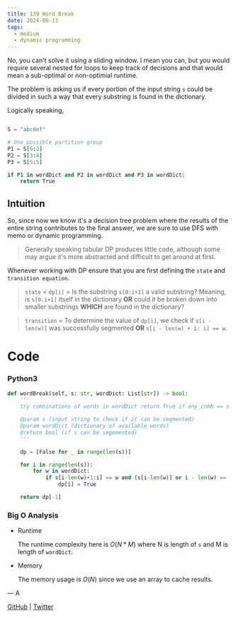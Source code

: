 ```yaml
---
title: 139 Word Break
date: 2024-06-13
tags:
  - medium
  - dynamic programming
---
```


No, you can't solve it using a sliding window. I mean you can, but you would require several nested for loops to keep track of decisions and that would mean a sub-optimal or non-optimial runtime.

The problem is asking us if every portion of the input string `s` could be divided in such a way that every substring is found in the dictionary.

Logically speaking,
```python

S = "abcdef"

# One possible partition group
P1 = S[0:2]
P2 = S[3:4]
P3 = S[5:5]

if P1 in wordDict and P2 in wordDict and P3 in wordDict:
    return True

```

## Intuition
So, since now we know it's a decision tree problem where the results of the entire string contributes to the final answer, we are sure to use DFS with memo or dynamic programming.


> Generally speaking tabular DP produces little code, although some may argue it's more abstracted and difficult to get around at first.


Whenever working with DP ensure that you are first defining the `state` and `transition equation`.

> `state` = `dp[i]` = Is the substring `s[0:i+1]` a valid substring? Meaning, is `s[0:i+1]` itself in the dictionary **OR** could it be broken down into smaller substrings **WHICH** are found in the dictionary?

> `transition` = To determine the value of `dp[i]`, we check if `s[i - len(w)]` was successfully segmented **OR** `s[i - len(w) + 1: i] == w`. 


# Code

### Python3

```python
def wordBreak(self, s: str, wordDict: List[str]) -> bool:
    '''
    try combinations of words in wordDict return True if any_comb == s

    @param s (input string to check if it can be segmented)
    @param wordDict (dictionary of available words)
    @return bool (if s can be segemented)
    '''

    dp = [False for _ in range(len(s))]

    for i in range(len(s)):
        for w in wordDict:
            if s[i-len(w)+1:i] == w and (s[i-len(w)] or i - len(w) == -1):
                dp[i] = True

    return dp[-1]
```

### Big O Analysis

- Runtime

  The runtime complexity here is $O(N * M)$ where N is length of `s` and M is length of `wordDict`.

- Memory

  The memory usage is $O(N)$ since we use an array to cache results.

— A

[GitHub](https://github.com/AtharvaKamble) | [Twitter](https://twitter.com/AtharvaKamble07)
